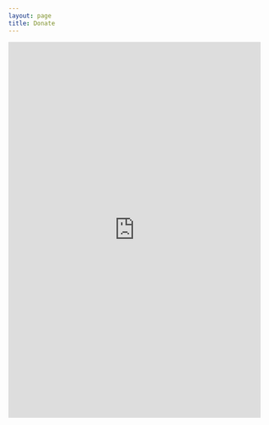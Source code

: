 ```yaml
---
layout: page
title: Donate
---
```

<iframe id="haWidget" allowtransparency="true" scrolling="auto" src="https://www.donnerenligne.fr/laama/faire-un-don/2" style="width:100%;height:750px;border:none;" onload="window.scroll(0, this.offsetTop)"></iframe>